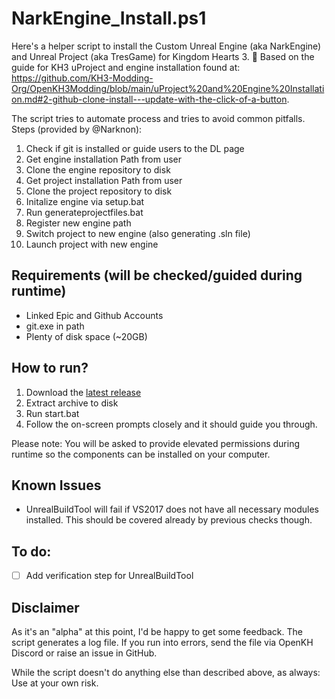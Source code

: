 # NarkEngine_Install.ps1

Here's a helper script to install the Custom Unreal Engine (aka NarkEngine) and Unreal Project (aka TresGame) for Kingdom Hearts 3. 🙂 Based on the guide for KH3 uProject and engine installation found at:
https://github.com/KH3-Modding-Org/OpenKH3Modding/blob/main/uProject%20and%20Engine%20Installation.md#2-github-clone-install---update-with-the-click-of-a-button. 

The script tries to automate process and tries to avoid common pitfalls. Steps (provided by @Narknon):
1) Check if git is installed or guide users to the DL page
2) Get engine installation Path from user
3) Clone the engine repository to disk
4) Get project installation Path from user
5) Clone the project repository to disk
6) Initalize engine via setup.bat
7) Run generateprojectfiles.bat
8) Register new engine path
9) Switch project to new engine (also generating .sln file)
10) Launch project with new engine

## Requirements (will be checked/guided during runtime)
- Linked Epic and Github Accounts
- git.exe in path
- Plenty of disk space (~20GB)

## How to run?
1) Download the [latest release](/Minty123/OpenKH3Modding/releases/download/EngineInstaller/NarkEngine_Install.zip)
2) Extract archive to disk
3) Run start.bat
4) Follow the on-screen prompts closely and it should guide you through.

Please note: You will be asked to provide elevated permissions during runtime so the components can be installed on your computer. 

## Known Issues
- UnrealBuildTool will fail if VS2017 does not have all necessary modules installed. This should be covered already by previous checks though.

## To do:
- [ ] Add verification step for UnrealBuildTool

## Disclaimer
As it's an "alpha" at this point, I'd be happy to get some feedback. The script generates a log file. If you run into errors, send the file via OpenKH Discord or raise an issue in GitHub.

While the script doesn't do anything else than described above, as always: Use at your own risk.